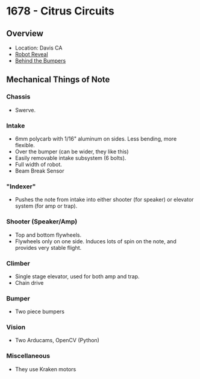 # 1678 - Citrus Circuits
## Overview
- Location: Davis CA
- [Robot Reveal](https://www.youtube.com/watch?v=gEPNd2pTjdA&t=2s)
- [Behind the Bumpers](https://www.youtube.com/watch?v=wmNuuUsm9GY)
## Mechanical Things of Note
### Chassis
- Swerve.
### Intake
- 6mm polycarb with 1/16" aluminum on sides.  Less bending, more flexible.
- Over the bumper (can be wider, they like this)
- Easily removable intake subsystem (6 bolts).
- Full width of robot.
- Beam Break Sensor
### "Indexer"
- Pushes the note from intake into either shooter (for speaker) or elevator system (for amp or trap).
### Shooter (Speaker/Amp)
- Top and bottom flywheels.
- Flywheels only on one side.  Induces lots of spin on the note, and provides very stable flight.
### Climber
- Single stage elevator, used for both amp and trap.
- Chain drive
### Bumper
- Two piece bumpers
### Vision
- Two Arducams, OpenCV (Python) 
### Miscellaneous
- They use Kraken motors
